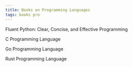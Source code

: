```yaml
---
title: Books on Programming Languages
tags: books pro
---
```


Fluent Python: Clear, Concise, and Effective Programming

C Programming Language

Go Programming Language

Rust Programming Language



